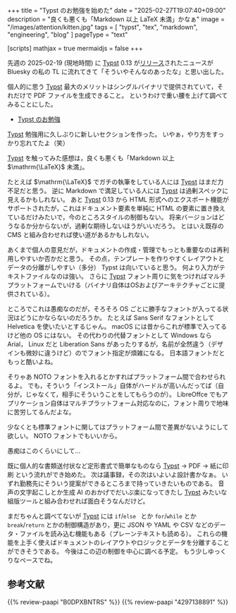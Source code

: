 +++
title = "Typst のお勉強を始めた"
date =  "2025-02-27T19:07:40+09:00"
description = "良くも悪くも「Markdown 以上 LaTeX 未満」かなぁ"
image = "/images/attention/kitten.jpg"
tags = [ "typst", "tex", "markdown", "engineering", "blog" ]
pageType = "text"

[scripts]
  mathjax = true
  mermaidjs = false
+++

先週の 2025-02-19 (現地時間) に [Typst] 0.13 が[リリース](https://typst.app/blog/2025/typst-0.13/ "Typst 0.13 is out now – Typst Blog")されたニュースが Bluesky の私の TL に流れてきて「そういやそんなのあったな」と思い出した。

個人的に思う [Typst] 最大のメリットはシングルバイナリで提供されていて，それだけで PDF ファイルを生成できること。
というわけで重い腰を上げて調べてみることにした。

- [Typst のお勉強](/typst/)

[Typst] 勉強用に久しぶりに新しいセクションを作った。
いやぁ，やり方をすっかり忘れてたよ（笑）

[Typst] を触ってみた感想は，良くも悪くも「Markdown 以上 $\mathrm{\LaTeX}$ 未満」。

たとえば $\mathrm{\LaTeX}$ でガチの執筆をしている人には [Typst] はまだ力不足だと思う。
逆に Markdown で満足している人には [Typst] は過剰スペックに見えるかもしれない。
あと [Typst] 0.13 から HTML 形式へのエクスポート機能がサポートされたが，これはドキュメント要素を単純に HTML の要素に置き換えているだけみたいで，今のところスタイルの制御もない。
将来バージョンはどうなるか分からないが，過剰な期待しないほうがいいだろう。
とはいえ既存の CMS と組み合わせれば使い道があるかもしれない。

あくまで個人の意見だが，ドキュメントの作成・管理でもっとも重要なのは再利用しやすいか否かだと思う。
その点，テンプレートを作りやすくレイアウトとデータの分離がしやすい（多分） Typst は向いていると思う。
何より入力がテキストファイルなのは強い。
さらに [Typst] フォント周りに気をつければマルチプラットフォームでいける（バイナリ自体はOSおよびアーキテクチャごとに提供されている）。

ところでこれは愚痴なのだが，そろそろ OS ごとに勝手なフォントが入ってる状況はどうにかならないのだろうか。
たとえば Sans Serif なフォントとして Helvetica を使いたいとするじゃん。
macOS には昔からこれが標準で入ってるけど他の OS にはない。
その代わりの代替フォントとして Windows なら Arial， Linux だと Liberation Sans があったりするが，名前が全然違う（デザインも微妙に違うけど）のでフォント指定が煩雑になる。
日本語フォントだともっと酷いよね。

そりゃあ NOTO フォントを入れるとかすればプラットフォーム間で合わせられるよ。
でも，そういう「インストール」自体がハードルが高いんだってば（自分が，じゃなくて，相手にそういうことをしてもらうのが）。
LibreOffce でもアプリケーション自体はマルチプラットフォーム対応なのに，フォント周りで地味に苦労してるんだよな。

少なくとも標準フォントに関してはプラットフォーム間で差異がないようにして欲しい。
NOTO フォントでもいいから。

愚痴はこのくらいにして...

既に個人的な書類送付状など定形書式で簡単なものなら [Typst] → PDF → 紙に印刷 という流れができ始めた。
次は議事録，その次はいよいよ設計書かなぁ。
いずれ勤務先にそういう提案ができるところまで持っていきたいものである。
音声の文字起こしとか生成 AI のおかげでだいぶ楽になってきたし [Typst] みたいな組版ツールと組み合わせれば面白そうなんだけど。

まだちゃんと調べてないが [Typst] には `if`/`else ` とか `for`/`while` とか `break`/`return` とかの制御構造があり，更に JSON や YAML や CSV などのデータ・ファイルを読み込む機能もある（プレーンテキストも読める）。
これらの機能を上手く使えばドキュメントのレイアウトやロジックとデータを分離することができそうである。
今後はこの辺の制御を中心に調べる予定。
もう少しゆっくりなペースでね。

[Typst]: https://typst.app/ "Typst: Compose papers faster"

## 参考文献

{{% review-paapi "B0DPXBNTRS" %}} <!-- Typst完全入門-->
{{% review-paapi "4297138891" %}} <!-- ［改訂第9版］LaTeX美文書作成入門 -->
